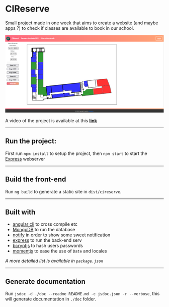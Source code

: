 # CIReserve

Small project made in one week that aims to create a website (and maybe apps ?) to check if classes are available to book in our school.

![Screenshot](./doc/screenshot1.png "Page d'accueil")

A video of the project is available at this **[link](https://youtu.be/O1B8IpH0_hU)**



---

## Run the project:

First run `npm install` to setup the project, then `npm start` to start the [Express](https://expressjs.com/) webserver

---

## Build the front-end

Run `ng build` to generate a static site in `dist/cireserve`.

---

## Built with
- [angular cli](https://github.com/angular/angular-cli) to cross compile etc
- [MongoDB](https://www.mongodb.com) to run the database
- [notify](https://notiflix.github.io/notify) in order to show some sweet notification
- [express](https://www.npmjs.com/package/express) to run the back-end serv
- [bcryptjs](https://www.npmjs.com/package/bcryptjs) to hash users passwords
- [momentjs](https://momentjs.com/) to ease the use of `Date` and locales

*A more detailed list is available in `package.json`*

---

## Generate documentation
Run `jsdoc -d ./doc --readme README.md -c jsdoc.json -r --verbose`, this will generate documentation in `./doc` folder.
